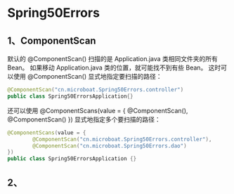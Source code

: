 # Spring50Errors
## 1、ComponentScan
默认的 @ComponentScan() 扫描的是 Application.java 类相同文件夹的所有 Bean。
如果移动 Application.java 类的位置，就可能找不到有些 Bean。
这时可以使用 @ComponentScan() 显式地指定要扫描的路径：
```java
@ComponentScan("cn.microboat.Spring50Errors.controller")
public class Spring50ErrorsApplication{}
```
还可以使用 
@ComponentScans(value = {
@ComponentScan(), @ComponentScan()
}) 显式地指定多个要扫描的路径：
```java
@ComponentScans(value = {
        @ComponentScan("cn.microboat.Spring50Errors.controller"),
        @ComponentScan("cn.microboat.Spring50Errors.dao")
})
public class Spring50ErrorsApplication {}
```

## 2、
